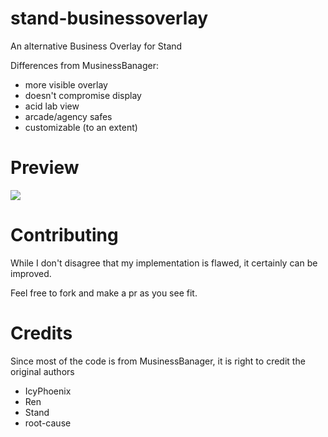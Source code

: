 # stand-businessoverlay
An alternative Business Overlay for Stand

Differences from MusinessBanager:
- more visible overlay
- doesn't compromise display
- acid lab view
- arcade/agency safes
- customizable (to an extent)

# Preview
![](https://raw.githubusercontent.com/stagnate6628/stand-businessoverlay/main/preview.png)

# Contributing
While I don't disagree that my implementation is flawed, it certainly can be improved.

Feel free to fork and make a pr as you see fit.

# Credits
Since most of the code is from MusinessBanager, it is right to credit the original authors
- IcyPhoenix
- Ren
- Stand
- root-cause
